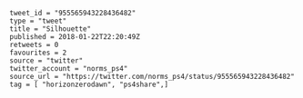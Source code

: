 ```
tweet_id = "955565943228436482"
type = "tweet"
title = "Silhouette"
published = 2018-01-22T22:20:49Z
retweets = 0
favourites = 2
source = "twitter"
twitter_account = "norms_ps4"
source_url = "https://twitter.com/norms_ps4/status/955565943228436482"
tag = [ "horizonzerodawn", "ps4share",]
```

<p class='image'><img src='http://mnf.m17s.net/2018/01/22/DULaKAnXUAEuhFv.jpg' alt=''></p>

